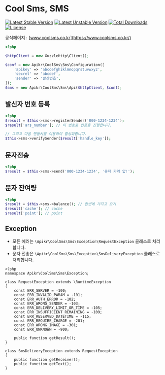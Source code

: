 # Cool Sms, SMS

[![Latest Stable Version](https://poser.pugx.org/apikr/coolsms-sms/v/stable.svg)](https://packagist.org/packages/apikr/coolsms-sms)
[![Latest Unstable Version](https://poser.pugx.org/apikr/coolsms-sms/v/unstable.svg)](https://packagist.org/packages/apikr/coolsms-sms)
[![Total Downloads](https://poser.pugx.org/apikr/coolsms-sms/downloads.svg)](https://packagist.org/packages/apikr/coolsms-sms)
[![License](https://poser.pugx.org/apikr/coolsms-sms/license.svg)](https://packagist.org/packages/apikr/coolsms-sms)

공식페이지 : [www.coolsms.co.kr](https://www.coolsms.co.kr/)

```php
<?php

$httpClient = new GuzzleHttp\Client();

$conf = new Apikr\CoolSms\Sms\Configuration([
    'apikey' => 'abcdefghiklmnopqrstuvwxyz',
    'secret' => 'abcdef',
    'sender' => '발신번호',
]);
$sms = new Apikr\CoolSms\Sms\Api($httpClient, $conf);
```

## 발신자 번호 등록

```php
<?php
$result = $this->sms->registerSender('000-1234-1234');
$result['ars_number']; // 이 번호로 인증을 진행합니다.

// 그리고 다음 핸들키를 이용하여 활성화합니다.
$this->sms->verifySender($result['handle_key']); 
```

## 문자전송

```php
<?php
$result = $this->sms->send('000-1234-1234', '문자 가라 얍!');
```

## 문자 잔여량

```php
<?php
$result = $this->sms->balance(); // 한번에 가지고 오기
$result['cache']; // cache
$result['point']; // point
```

## Exception

- 모든 에러는 `\Apikr\CoolSms\Sms\Exception\RequestException` 클래스로 처리합니다.
- 문자 전송은 `\Apikr\CoolSms\Sms\Exception\SmsDeliveryException` 클래스로 처리합니다.

```
<?php
namespace Apikr\CoolSms\Sms\Exception;

class RequestException extends \RuntimeException
{
    const ERR_SERVER = -100;
    const ERR_INVALID_PARAM = -101;
    const ERR_AUTH_ERROR = -102;
    const ERR_WRONG_SENDER = -103;
    const ERR_DELIVERY_LIMIT_OR_TIME = -105;
    const ERR_INSUFFICIENT_REMAINING = -109;
    const ERR_RESERVED_DATETIME = -115;
    const ERR_REQUIRE_CHARGE = -201;
    const ERR_WRONG_IMAGE = -301;
    const ERR_UNKNOWN = -900;

    public function getResult();
}

class SmsDeliveryException extends RequestException
{
    public function getReceiver();
    public function getText();
}
```
